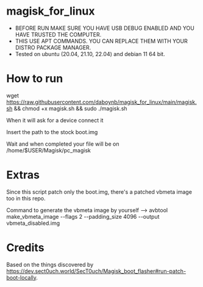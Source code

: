 # magisk_for_linux

- BEFORE RUN MAKE SURE YOU HAVE USB DEBUG ENABLED AND YOU HAVE TRUSTED THE COMPUTER.
- THIS USE APT COMMANDS. YOU CAN REPLACE THEM WITH YOUR DISTRO PACKAGE MANAGER.
- Tested on ubuntu (20.04, 21.10, 22.04) and debian 11 64 bit.

# How to  run

  wget https://raw.githubusercontent.com/daboynb/magisk_for_linux/main/magisk.sh && chmod +x magisk.sh && sudo ./magisk.sh

  When it will ask for a device connect it

   Insert the path to the stock boot.img

   Wait and when completed your file will be on /home/$USER/Magisk/pc_magisk

# Extras

Since this script patch only the boot.img, there's a patched vbmeta image too in this repo. 

Command to generate the vbmeta image by yourself --> avbtool make_vbmeta_image --flags 2 --padding_size 4096 --output vbmeta_disabled.img

# Credits 

Based on the things discovered by https://dev.sect0uch.world/SecT0uch/Magisk_boot_flasher#run-patch-boot-locally.
